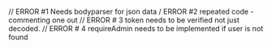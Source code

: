 // ERROR #1 Needs bodyparser for json data
/ ERROR #2 repeated code - commenting one out
// ERROR # 3 token needs to be verified not just decoded.
// ERROR # 4 requireAdmin needs to be implemented if user is not found


